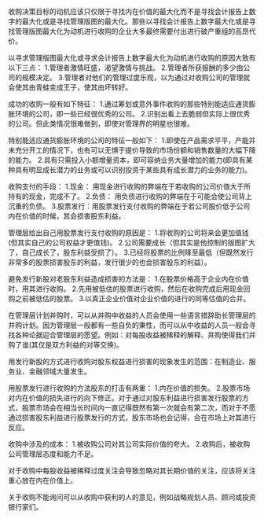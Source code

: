 收购决策目标的动机应该只仅限于寻找内在价值的最大化而不是寻找会计报告上数字的最大化或是寻找管理版图的最大化。那些以寻找会计报告上数字最大化或是寻找管理版图最大化为动机进行收购的企业大多最终需要付出进行破产重组的高昂代价。

以寻求管理版图最大化或寻求会计报告上数字最大化为动机进行收购的原因大致有以下三点：
1.管理者激情旺盛，渴望激情与挑战。
2.管理者所获报酬的多少由公司的规模决定。
3.管理者对他们的管理过度乐观，以为通过对收购公司的管理就会使其由青蛙变成王子，使其由坏转好。

成功的收购一般有如下特征：
1.通过筹划或意外事件收购的那些特别能适应通货膨胀环境的公司，即一些已经很优秀的公司。
2.识别出看上去脆弱但实际上很优秀的公司。但此类情况很难做到，即使对管理界的明星也很难。

特别能适应通货膨胀环境的公司的特征一般如下：
1.即使在产品需求平平，产能并未充分开工的情况下，也有可以无惧于提价导致的市场份额和销售数量的大幅下降的能力。
2.具有只需投入小额增量资本，即可容纳业务大量增加的能力(即具有某种具有明显成长潜力的业务或可以识别投资于某些具有成长潜力的业务的能力)。

收购支付的手段：
1.现金： 用现金进行收购的弊端在于若收购的公司价值大于所持有的现金，完成不了。
2.负债： 用负债进行收购的弊端在于可能会使公司背上沉重的负债。
3.股票发行：用股票发行支付收购的弊端在于若公司股价低于公司内在价值的时候，其会损害股东利益。

管理层给出自己用股票发行支付收购的原因是：
1.将收购的公司将来会更加值钱(但其实自己的公司权益才更值钱)。
2.公司需要成长（但其实是他控制的版图扩大了，自己成长了，股东利益受损了）。
3.已经将股票的比例降至最低（但既然发行非常多的股票损害股东的利益，发行很少的也会损害股东的利益）。

避免发行新股对老股东利益造成损害的方法是：
1.在股票价格高于企业内在价值时，用其进行收购。
2.先用被低估的股票进行收购，然后在收购完成后用现金回购之前被低估的股票。
3.以真正企业价值对企业价值的进行的同等估值的合并。

在管理层计划并购时，可以从并购中收益的人员会使用一些语言措辞助长管理层的并购计划。因为管理层一般都有一些自负的秉性，而可以从中收益的人员一般会寻找各种论据迎合管理层的愿望。例如：对每股收益被稀释的解释、并购使得我们并购了谁(其仅是双方利益的对等交换)。

用发行新股的方式进行收购对股东权益进行损害的现象发生的范围：在制造业、服务业、金融领域大量发生。

用股票发行进行收购的方法股东的打击有两重：
1.内在价值的损失。
2.股票市场对内在价值的损失进行的向下修正。对于通过对股东利益进行损害发行股票的方式，股票市场会在相当长时间内一直记得既然有第一次就会有第二次，而对于不愿通过损害股东利益进行股票发行的方式，股东市场也会记得，会在市场上对其进行反应。

收购中涉及的成本：
1.被收购公司对其公司实际价值的夸大。
2.收购后，被收购公司管理层态度和能力不足。

对于收购中每股收益被稀释过度关注会导致忽略对其长期价值的关注，应该将关注重心放在内在价值上。

关于收购不能询问可以从收购中获利的人的意见，例如战略规划人员、顾问或投资银行家们。